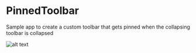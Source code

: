 # PinnedToolbar
Sample app to create a custom toolbar that gets pinned when the collapsing toolbar is collapsed

![alt text](https://github.com/JavierSP1209/sample.gif)
